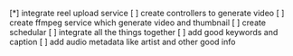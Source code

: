 [*] integrate reel upload service
[ ] create controllers to generate video
[ ] create ffmpeg service which generate video and thumbnail
[ ] create schedular 
[ ] integrate all the things together
[ ] add good keywords and caption
[ ] add audio metadata like artist and other good info

